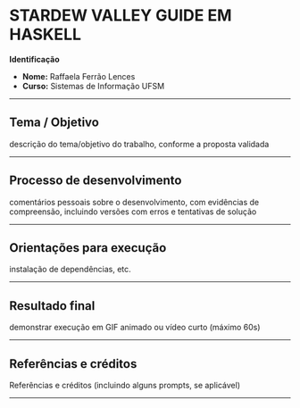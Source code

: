 # STARDEW VALLEY GUIDE EM HASKELL

**Identificação**

* **Nome:** Raffaela Ferrão Lences
* **Curso:** Sistemas de Informação UFSM

---

## Tema / Objetivo

descrição do tema/objetivo do trabalho, conforme a proposta validada

---

## Processo de desenvolvimento

 comentários pessoais sobre o desenvolvimento, com evidências de compreensão, incluindo versões com erros e tentativas de solução

---

## Orientações para execução

instalação de dependências, etc.



---

## Resultado final

demonstrar execução em GIF animado ou vídeo curto (máximo 60s)

---

## Referências e créditos

Referências e créditos (incluindo alguns prompts, se aplicável)




---

